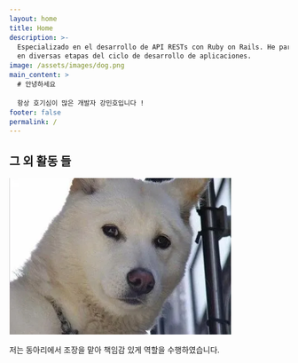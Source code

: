 ```yaml
---
layout: home
title: Home
description: >-
  Especializado en el desarrollo de API RESTs con Ruby on Rails. He participado
  en diversas etapas del ciclo de desarrollo de aplicaciones.
image: /assets/images/dog.png
main_content: >
  # 안녕하세요

  항상 호기심이 많은 개발자 강민호입니다 !
footer: false
permalink: /
---
```

## 그 외 활동 들

![Dog Image](/assets/images/dog.png)

저는 동아리에서 조장을 맡아 책임감 있게 역할을 수행하였습니다.


